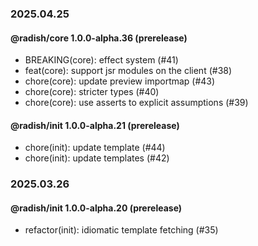 ### 2025.04.25

#### @radish/core 1.0.0-alpha.36 (prerelease) 
- BREAKING(core): effect system (#41)
- feat(core): support jsr modules on the client (#38)
- chore(core): update preview importmap (#43)
- chore(core): stricter types (#40)
- chore(core): use asserts to explicit assumptions (#39)

#### @radish/init 1.0.0-alpha.21 (prerelease) 
- chore(init): update template (#44)
- chore(init): update templates (#42)

### 2025.03.26

#### @radish/init 1.0.0-alpha.20 (prerelease) 
- refactor(init): idiomatic template fetching (#35)

